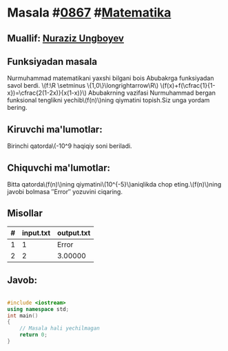 
<h1>Masala #<a href="https://robocontest.uz/tasks/0867">0867</a> #<a href="https://robocontest.uz/tasks?category=7">Matematika</a></h1>
<h2> Muallif: <a href="https://robocontest.uz/profile/nuraziz_imo">Nuraziz Ungboyev</a></h2>
<h2>Funksiyadan masala</h2>
<p>Nurmuhammad matematikani yaxshi bilgani bois Abubakrga funksiyadan savol berdi.
\(f:\R \setminus \{1,0\}\longrightarrow\R\)
\(f(x)+f(\cfrac{1}{1-x})=\cfrac{2(1-2x)}{x(1-x)}\)
Abubakrning vazifasi Nurmuhammad bergan funksional tenglikni yechib\(f(n)\)ning qiymatini topish.Siz unga yordam bering.</p>
<h2>Kiruvchi ma'lumotlar:</h2>
<p>Birinchi qatorda\(-10^9 haqiqiy soni beriladi.</p>
<h2>Chiquvchi ma'lumotlar:</h2>
<p>Bitta qatorda\(f(n)\)ning qiymatini\(10^{-5}\)aniqlikda chop eting.\(f(n)\)ning javobi bolmasa ″Error″ yozuvini ciqaring.</p>
<h2>Misollar</h2>
<table>
    <thead>
        <tr>
            <th>#</th>
            <th>input.txt</th>
            <th>output.txt</th>
        </tr>
    </thead>
    <tbody>
            <tr>
                <td>1</td>
                <td>1</td>
                <td>Error</td>
            </tr>
            <tr>
                <td>2</td>
                <td>2</td>
                <td>3.00000</td>
            </tr>
    </tbody>
    </table>
    
<h2>Javob:</h2>

######
```cpp
#include <iostream>
using namespace std;
int main()
{
    // Masala hali yechilmagan
    return 0;
}
```
